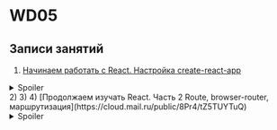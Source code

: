 # WD05

## Записи занятий

1. [Начинаем работать с React. Настройка create-react-app](https://cloud.mail.ru/public/FwKW/qFLz3B2tn)
<details>
  <summary>Spoiler</summary>

![mem1](https://user-images.githubusercontent.com/12595579/201011306-d126f889-2e8a-406a-9460-d3c53572248b.png)

</details>
2)
3)
4) [Продолжаем изучать React. Часть 2 Route, browser-router, маршрутизация](https://cloud.mail.ru/public/8Pr4/tZ5TUYTuQ)
<details>
  <summary>Spoiler</summary>

![mem1](https://user-images.githubusercontent.com/12595579/201011306-d126f889-2e8a-406a-9460-d3c53572248b.png)

</details>
